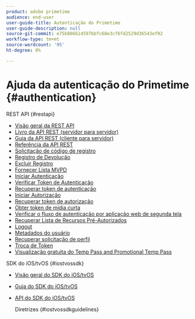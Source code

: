 ```yaml
---
product: adobe primetime
audience: end-user
user-guide-title: Autenticação do Primetime
user-guide-description: null
source-git-commit: e75b806614597bbfc68e3cf6fd2529d36543ef92
workflow-type: tm+mt
source-wordcount: '95'
ht-degree: 0%

---
```



# Ajuda da autenticação do Primetime {#authentication}

REST API {#restapi}

- [Visão geral da REST API](/help/authentication/rest-api-overview.md)
- [Livro da API REST (servidor para servidor)](/help/authentication/rest-api-cookbook-servertoserver.md)
- [Guia da API REST (cliente para servidor)](/help/authentication/rest-api-cookbook-clienttoserver.md)
- [Referência da API REST](/help/authentication/rest-api-reference.md)
- [Solicitação de código de registro](/help/authentication/registration-code-request.md)
- [Registro de Devolução](/help/authentication/return-registration-record.md)
- [Excluir Registro](/help/authentication/delete-registration-record.md)
- [Fornecer Lista MVPD](/help/authentication/provide-mvpd-list.md)
- [Iniciar Autenticação](/help/authentication/initiate-authentication.md)
- [Verificar Token de Autenticação](/help/authentication/check-authentication-token.md)
- [Recuperar token de autenticação](/help/authentication/retrieve-authentication-token.md)
- [Iniciar Autorização](/help/authentication/initiate-authorization.md)
- [Recuperar token de autorização](/help/authentication/retrieve-authorization-token.md)
- [Obter token de mídia curta](/help/authentication/obtain-short-media-token.md)
- [Verificar o fluxo de autenticação por aplicação web de segunda tela](/help/authentication/check-authentication-flow-by-second-screen-web-app.md)
- [Recuperar Lista de Recursos Pré-Autorizados](/help/authentication/retrieve-list-of-preauthorized-resources.md)
- [Logout](/help/authentication/logout.md)
- [Metadados do usuário](/help/authentication/user-metadata.md)
- [Recuperar solicitação de perfil](/help/authentication/retrieve-profilerequest.md)
- [Troca de Token](/help/authentication/token-exchange.md)
- [Visualização gratuita do Temp Pass and Promotional Temp Pass](/help/authentication/free-preview-for-temp-pass-and-promotional-temp-pass.md)

SDK do iOS/tvOS {#iostvossdk}

- [Visão geral do SDK do iOS/tvOS](/help/authentication/iostvos-sdk-overview.md)
- [Guia do SDK do iOS/tvOS](/help/authentication/iostvos-sdk-cookbook.md)
- [API do SDK do iOS/tvOS](/help/authentication/iostvos-sdk-api-reference.md)

   Diretrizes {#iostvossdkguidelines}


